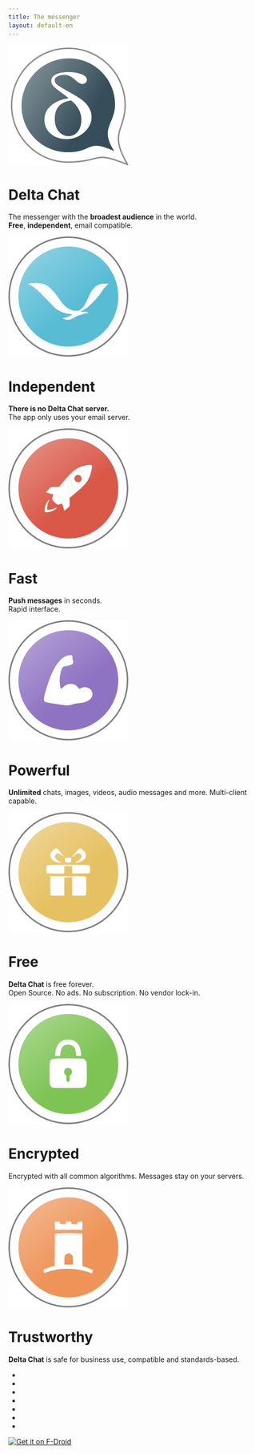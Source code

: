 ```yaml
---
title: The messenger
layout: default-en
---
```


<!-- The content slider must have exactly 7 pages! -->
<!-- START OF CONTENT SLIDER -->
<link rel="stylesheet" property="stylesheet" href="../assets/css/content-slider.css" type="text/css" />
<div id="contentContainer"><div id="contentWrapper">

<div>
   <img src="../assets/home/intro1.png" alt="" />
   <h1>Delta Chat</h1>
   <p>The messenger with the <b>broadest audience</b> in the world.<br/><b>Free</b>, <b>independent</b>, email compatible.</p>
</div>

<div>
   <img src="../assets/home/intro2.png" alt="" />
   <h1>Independent</h1>
   <!-- <p><b>No dependencies</b> to foreign computers or services. The app only uses your email-server.</p> -->
   <p><b>There is no Delta Chat server.</b><br/>The app only uses your email server.</p>
</div>

<div>
   <img src="../assets/home/intro3.png" alt="" />
   <h1>Fast</h1>
   <p><b>Push messages</b> in seconds.<br/>Rapid interface.</p>
</div>

<div>
   <img src="../assets/home/intro4.png" alt="" />
   <h1>Powerful</h1>
   <p><b>Unlimited</b> chats, images, videos, audio messages and more. Multi-client capable.</p>
</div>

<div>
   <img src="../assets/home/intro5.png" alt="" />
   <h1>Free</h1>
   <p><b>Delta Chat</b> is free forever.<br/>Open Source. No ads. No subscription. No vendor lock-in.</p>
</div>

<div>
   <img src="../assets/home/intro6.png" alt="" />
   <h1>Encrypted</h1>
   <p>Encrypted with all common algorithms. Messages stay on your servers.</p>
</div>

<div>
   <img src="../assets/home/intro7.png" alt="" />
   <h1>Trustworthy</h1>
   <p><b>Delta Chat</b> is safe for business use, compatible and standards-based.</p>
</div>

</div></div>

<div id="navLinks">
  <ul>
    <li class="itemLinks" data-pos="0"></li>
    <li class="itemLinks" data-pos="1"></li>
    <li class="itemLinks" data-pos="2"></li>
    <li class="itemLinks" data-pos="3"></li>
    <li class="itemLinks" data-pos="4"></li>
    <li class="itemLinks" data-pos="5"></li>
    <li class="itemLinks" data-pos="6"></li>
  </ul>
</div>
<script src="../assets/css/content-slider.js"></script>
<!-- END OF CONTENT SLIDER -->

[<img src="../assets/home/get-it-on-fdroid.png" alt="Get it on F-Droid" width="200" />](download)

